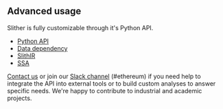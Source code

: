 ## Advanced usage

Slither is fully customizable through it's Python API.

 - [Python API](./Python-API)
 - [Data dependency](./data-dependency)
 - [SlithIR](./SlithIR)
 - [SSA](./SlithIR-SSA)

[Contact us](https://www.trailofbits.com/contact/) or join our [Slack channel](https://empireslacking.herokuapp.com/) (#ethereum) if you need help to integrate the API into external tools or to build custom analyses to answer specific needs. We're happy to contribute to industrial and academic projects.